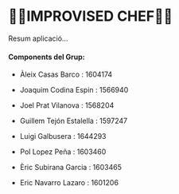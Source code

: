 <h1>👨‍🍳IMPROVISED CHEF👨‍🍳</h1>

<p>Resum aplicació...</p>

<h4>Components del Grup:</h4>
<ul>
    <li>
        <p>Àleix Casas Barco : 1604174 </p>
    </li>
    <li>
        <p>Joaquim Codina Espin : 1566940 </p>
    </li>
    <li>
        <p>Joel Prat Vilanova : 1568204 </p>
    </li>
    <li>
        <p>Guillem Tejón Estalella : 1597247 </p>
    </li>
    <li>
        <p>Luigi Galbusera : 1644293 </p>
    </li>
    <li>
        <p>Pol Lopez Peña : 1603460 </p>
    </li>
    <li>
        <p>Èric Subirana Garcia : 1603465 </p>
    </li>
    <li>
        <p>Eric Navarro Lazaro : 1601206 </p>
    </li>
</ul>
